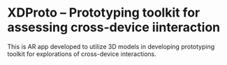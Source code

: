# XDProto – Prototyping toolkit for assessing cross-device iinteraction

This is AR app developed to utilize 3D models in developing prototyping toolkit for explorations of cross-device interactions.
